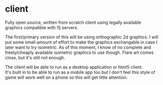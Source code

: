 # client

Fully open source, written from scratch client using legally available graphics 
compatible with l1j servers.

The first/primary version of this will be using orthographic 2d graphics.  I 
will put some small amount of effort to make the graphics exchangable in case
I later want to try isometric.  As of this moment, I know of no complete and
freely/cheaply available isometric graphics to use though.  Flare art comes 
close, but it's still not enough.  

The client will be able to run as a desktop application or html5 client.  
It's built in to be able to run as a mobile app too but I don't feel this style
of game will work well on a phone so this will get little attention.